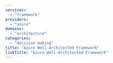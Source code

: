 ```yaml
---
services:
  - "framework"
providers:
  - "azure"
domains:
  - "architecture"
categories:
  - "decision making"
title: "Azure Well-Architected Framework"
linkTitle: "Azure Well-Architected Framework"
---
```

